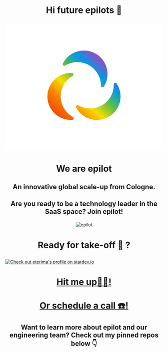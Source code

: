 
# <p align="center">Hi future epilots 👋 </p>


<p align="center"><img alt="epilot" src="Design ohne Titel (5).png" width="600"></p>

# <p align="center">We are epilot</p>

## <p align="center">An innovative global scale-up from Cologne.</p>

## <p align="center"> Are you ready to be a technology leader in the SaaS space? Join epilot!</p>

<p align="center"><img alt="epilot" src="/epilot_gif .gif" width="600"></p>

# <p align="center">Ready for take-off 🚀 ?</p>


[![Check out eterima's profile on stardev.io](https://stardev.io/developers/eterima/badge/languages/global.svg)](https://stardev.io/developers/eterima)
                                
                                                                
# <p align="center"> <a href="https://www.linkedin.com/in/eterima/">Hit me up✌🏽!</a> </p>
# <p align="center"> <a href="https://calendly.com/epilot-careers/coffee-eka"> Or schedule a call ☎️!</a> </p>


 

## <p align="center"> Want to learn more about epilot and our engineering team? Check out my pinned repos below 👇 </p>



<!--
**eterima/eterima** is a ✨ _special_ ✨ repository because its `README.md` (this file) appears on your GitHub profile.

Here are some ideas to get you started:

- 🔭 I’m currently working on ...
- 🌱 I’m currently learning ...
- 👯 I’m looking to collaborate on ...
- 🤔 I’m looking for help with ...
- 💬 Ask me about ...
- 📫 How to reach me: ...
- 😄 Pronouns: ...
- ⚡ Fun fact: ...


-->
